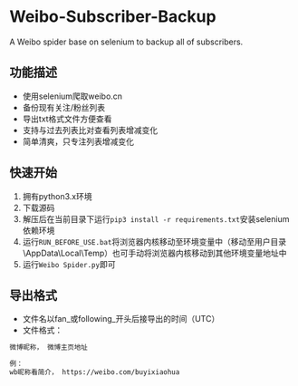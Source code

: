# Weibo-Subscriber-Backup
A Weibo spider base on selenium to backup all of subscribers.

## 功能描述
- 使用selenium爬取weibo.cn
- 备份现有关注/粉丝列表
- 导出txt格式文件方便查看
- 支持与过去列表比对查看列表增减变化
- 简单清爽，只专注列表增减变化

## 快速开始
1. 拥有python3.x环境
2. 下载源码
3. 解压后在当前目录下运行`pip3 install -r requirements.txt`安装selenium依赖环境
4. 运行`RUN_BEFORE_USE.bat`将浏览器内核移动至环境变量中（移动至用户目录\AppData\Local\Temp）也可手动将浏览器内核移动到其他环境变量地址中
5. 运行`Weibo Spider.py`即可

## 导出格式
- 文件名以fan_或following_开头后接导出的时间（UTC）
- 文件格式：
```sh
微博昵称， 微博主页地址

例：
wb昵称看简介， https://weibo.com/buyixiaohua
```
